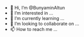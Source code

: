 - 👋 Hi, I’m @BunyaminAltun
- 👀 I’m interested in ...
- 🌱 I’m currently learning ...
- 💞️ I’m looking to collaborate on ...
- 📫 How to reach me ...

<!---
BunyaminAltun/BunyaminAltun is a ✨ special ✨ repository because its `README.md` (this file) appears on your GitHub profile.
You can click the Preview link to take a look at your changes.
--->
